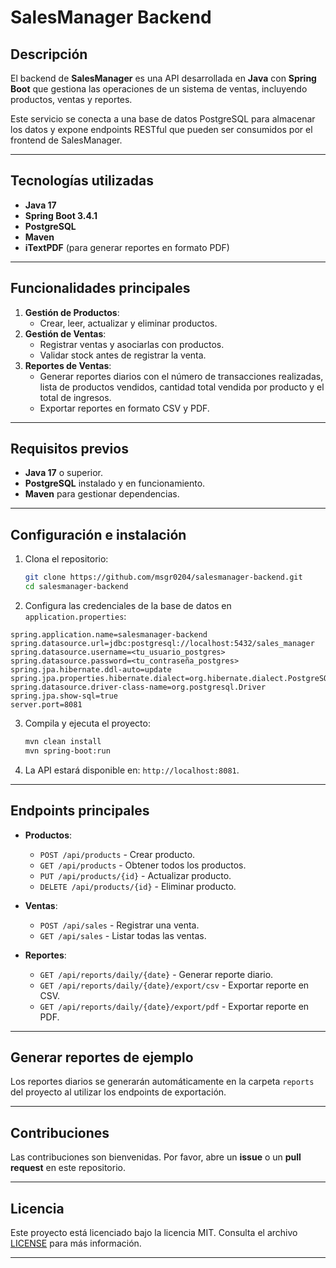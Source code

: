 # SalesManager Backend

## Descripción
El backend de **SalesManager** es una API desarrollada en **Java** con **Spring Boot** que gestiona las operaciones de un sistema de ventas, incluyendo productos, ventas y reportes.

Este servicio se conecta a una base de datos PostgreSQL para almacenar los datos y expone endpoints RESTful que pueden ser consumidos por el frontend de SalesManager.

---

## Tecnologías utilizadas
- **Java 17**
- **Spring Boot 3.4.1**
- **PostgreSQL**
- **Maven**
- **iTextPDF** (para generar reportes en formato PDF)

---

## Funcionalidades principales
1. **Gestión de Productos**:
   - Crear, leer, actualizar y eliminar productos.
2. **Gestión de Ventas**:
   - Registrar ventas y asociarlas con productos.
   - Validar stock antes de registrar la venta.
3. **Reportes de Ventas**:
   - Generar reportes diarios con el número de transacciones realizadas, lista de productos vendidos, cantidad total vendida por producto y el total de ingresos.
   - Exportar reportes en formato CSV y PDF.

---

## Requisitos previos
- **Java 17** o superior.
- **PostgreSQL** instalado y en funcionamiento.
- **Maven** para gestionar dependencias.

---

## Configuración e instalación
1. Clona el repositorio:
   ```bash
   git clone https://github.com/msgr0204/salesmanager-backend.git
   cd salesmanager-backend
   ```

2. Configura las credenciales de la base de datos en `application.properties`:
  ```properties
spring.application.name=salesmanager-backend
spring.datasource.url=jdbc:postgresql://localhost:5432/sales_manager
spring.datasource.username=<tu_usuario_postgres>
spring.datasource.password=<tu_contraseña_postgres>
spring.jpa.hibernate.ddl-auto=update
spring.jpa.properties.hibernate.dialect=org.hibernate.dialect.PostgreSQLDialect
spring.datasource.driver-class-name=org.postgresql.Driver
spring.jpa.show-sql=true
server.port=8081

   ```

3. Compila y ejecuta el proyecto:
   ```bash
   mvn clean install
   mvn spring-boot:run
   ```

4. La API estará disponible en: `http://localhost:8081`.

---

## Endpoints principales
- **Productos**:
  - `POST /api/products` - Crear producto.
  - `GET /api/products` - Obtener todos los productos.
  - `PUT /api/products/{id}` - Actualizar producto.
  - `DELETE /api/products/{id}` - Eliminar producto.

- **Ventas**:
  - `POST /api/sales` - Registrar una venta.
  - `GET /api/sales` - Listar todas las ventas.

- **Reportes**:
  - `GET /api/reports/daily/{date}` - Generar reporte diario.
  - `GET /api/reports/daily/{date}/export/csv` - Exportar reporte en CSV.
  - `GET /api/reports/daily/{date}/export/pdf` - Exportar reporte en PDF.

---

## Generar reportes de ejemplo
Los reportes diarios se generarán automáticamente en la carpeta `reports` del proyecto al utilizar los endpoints de exportación.

---

## Contribuciones
Las contribuciones son bienvenidas. Por favor, abre un **issue** o un **pull request** en este repositorio.

---

## Licencia
Este proyecto está licenciado bajo la licencia MIT. Consulta el archivo [LICENSE](LICENSE) para más información.

---

